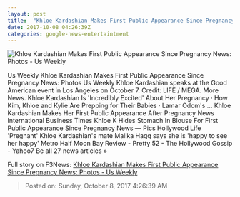 ```yaml
---
layout: post
title:  "Khloe Kardashian Makes First Public Appearance Since Pregnancy News: Photos - Us Weekly"
date: 2017-10-08 04:26:39Z
categories: google-news-entertaintment
---
```


![Khloe Kardashian Makes First Public Appearance Since Pregnancy News: Photos - Us Weekly](http://img.usmagazine.com/social/gettyimages-683845264-774416c0-738f-4d99-b5eb-88cf76319d0c.jpg)

Us Weekly Khloe Kardashian Makes First Public Appearance Since Pregnancy News: Photos Us Weekly Khloe Kardashian speaks at the Good American event in Los Angeles on October 7. Credit: LIFE / MEGA. More News. Khloe Kardashian Is 'Incredibly Excited' About Her Pregnancy · How Kim, Khloe and Kylie Are Prepping for Their Babies · Lamar Odom's ... Khloe Kardashian Makes Her First Public Appearance After Pregnancy News International Business Times Khloe K Hides Stomach In Blouse For First Public Appearance Since Pregnancy News — Pics Hollywood Life 'Pregnant' Khloe Kardashian's mate Malika Haqq says she is 'happy to see her happy' Metro Half Moon Bay Review - Pretty 52 - The Hollywood Gossip - Yahoo7 Be all 27 news articles »


Full story on F3News: [Khloe Kardashian Makes First Public Appearance Since Pregnancy News: Photos - Us Weekly](http://www.f3nws.com/n/XkcDj)

> Posted on: Sunday, October 8, 2017 4:26:39 AM
